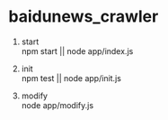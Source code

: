 # baidunews_crawler

  1. start  
  npm start  ||  node app/index.js  
  
  2. init  
  npm test  ||  node app/init.js  

  3. modify  
  node app/modify.js  
